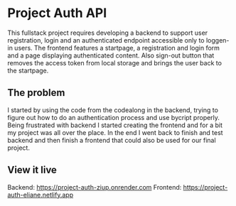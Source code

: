 # Project Auth API

This fullstack project requires developing a backend to support user registration, login and an authenticated endpoint accessible only to loggen-in users.
The frontend features a startpage, a registration and login form and a page displaying authenticated content. Also sign-out button that removes the access token from local storage and brings the user back to the startpage.

## The problem

I started by using the code from the codealong in the backend, trying to figure out how to do an authentication process and use bycript properly.
Being frustrated with backend I started creating the frontend and for a bit my project was all over the place.
In the end I went back to finish and test backend and then finish a frontend that could also be used for our final project.

## View it live

Backend: https://project-auth-ziup.onrender.com
Frontend: https://project-auth-eliane.netlify.app
